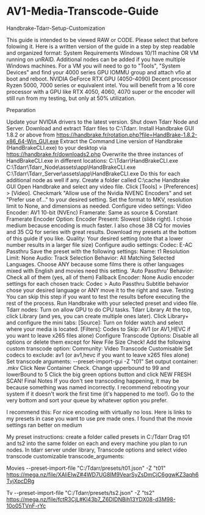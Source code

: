 # AV1-Media-Transcode-Guide
 Handbrake-Tdarr-Setup-Customization

This guide is intended to be viewed RAW or CODE. Please select that before folowing it.
﻿Here is a written version of the guide in a step by step readable and organized format:
System Requirements
Windows 10/11 machine OR VM running on unRAID.
Additional nodes can be added if you have multiple Windows machines.
For a VM you will need to go to "Tools", "System Devices" 
and find your 4000 series GPU IOMMU group and attach vfio at boot and reboot.
NVIDIA GeForce RTX GPU (4050-4090)
Decent processor Ryzen 5000, 7000 series or equivalent intel. You will benefit from a 16 core processor 
with a GPU like RTX 4050, 4060, 4070 super or the encoder will still run from my testing, but only at 50% utilization.

Preparation

Update your NVIDIA drivers to the latest version.
Shut down Tdarr Node and Server.
Download and extract Tdarr files to C:\Tdarr.
Install Handbrake GUI 1.8.2 or above from https://handbrake.fr/rotation.php?file=HandBrake-1.8.2-x86_64-Win_GUI.exe
Extract the Command Line version of Handbrake (HandBrakeCLI.exe) to your desktop via https://handbrake.fr/downloads2.php
Overwrite the three instances of HandBrakeCLI.exe in different locations:
C:\Tdarr\HandBrakeCLI.exe
C:\Tdarr\Tdarr_Node\assets\app\HandBrakeCLI.exe
C:\Tdarr\Tdarr_Server\assets\app\HandBrakeCLI.exe
Do this for each additional node as well if any.
Create a folder called C:\cache
Handbrake GUI
Open Handbrake and select any video file.
Click [Tools] > [Preferences] > [Video].
Checkmark "Allow use of the Nvidia NVENC Encoders" and set "Prefer use of..." to your desired setting.
Set the format to MKV, resolution limit to None, and dimensions as needed.
Configure video settings:
Video Encoder: AV1 10-bit (NVEnc)
Framerate: Same as source & Constant Framerate
Encoder Option: Encoder Present: Slowest (slide right). I chose medium because encoding is much faster.
I also chose 38 CQ for movies and 35 CQ for series with great results. Download my presets at the bottom of this guide if you like.
Quality: Your desired setting (note that a lower number results in a larger file size)
Configure audio settings:
Codec: E-AC Passthru
Save the preset with the following settings:
Name: t1
Resolution Limit: None
Audio:
Track Selection Behavior: All Matching Selected Languages. 
Choose ANY because some films there is other languages mixed with English and movies need this setting.
'Auto Passthru' Behavior: Check all of them (yes, all of them)
Fallback Encoder: None
Audio encoder settings for each chosen track: Codec > Auto Passthru
Subtitle behavior chose your desired language or ANY move it to the right and save.
Testing
You can skip this step if you want to test the results before executing the rest of the process.
Run Handbrake with your selected preset and video file.
Tdarr nodes: Turn on allow GPU to do CPU tasks.
Tdarr Library
At the top, click Library (and yes, you can create multiple ones later).
Click Library+ and configure the mini tabs:
[Source]: Turn on folder watch and select where your media is located.
[Filters]: Codes to Skip: AV1 (or AV1,HEVC if you want to leave x265 files alone)
Configure Transcode Options:
Disable all options or delete them except for New File Size Check!
Add the following custom transcode option:
Community: Video Transcode Customisable
Set codecs to exclude: av1 (or av1,hevc if you want to leave x265 files alone)
Set transcode arguments: --preset-import-gui -Z "t01"
Set output container: .mkv
Click New Container Check.
Change upperbound to 99 and lowerBound to 5
Click the big green options button and click NEW FRESH SCAN!
Final Notes
If you don't see transcoding happening, it may be because something was named incorrectly.
I recommend rebooting your system if it doesn't work the first time (it's happened to me too!).
Go to the very bottom and sort your queue by whatever option you prefer.

I recommend this: For nice encoding with virtually no loss.
Here is links to my presets in case you want to use pre made ones.
I found that the movie settings ran better on medium

My preset instructions:
create a folder called presets in C:/Tdarr
Drag t01 and ts2 into the same folder on each and every machine you plan to run nodes.
In tdarr server under library, Transcode options and select video transcode customizable
transcode_arguments:

Movies
--preset-import-file "C:/Tdarr/presets/t01.json" -Z "t01"
https://mega.nz/file/XAliEIwZ#4WD7UG8IM9VearSyZsDmCjC6ggwKZ3aqh6TvjXpcDRg

Tv
--preset-import-file "C:/Tdarr/presets/ts2.json" -Z "ts2"
https://mega.nz/file/fctR3CjL#Kl43b7_Z6DIDNBih13YDX08-d3M98-10o05TVnF-rYc


